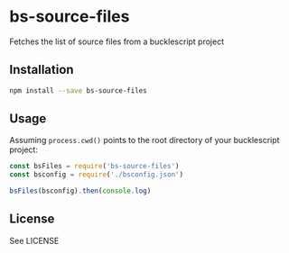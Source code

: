 # bs-source-files

Fetches the list of source files from a bucklescript project

## Installation

```sh
npm install --save bs-source-files
```

## Usage

Assuming `process.cwd()` points to the root directory of your bucklescript project:

```js
const bsFiles = require('bs-source-files')
const bsconfig = require('./bsconfig.json')

bsFiles(bsconfig).then(console.log)
``` 

## License

See LICENSE
